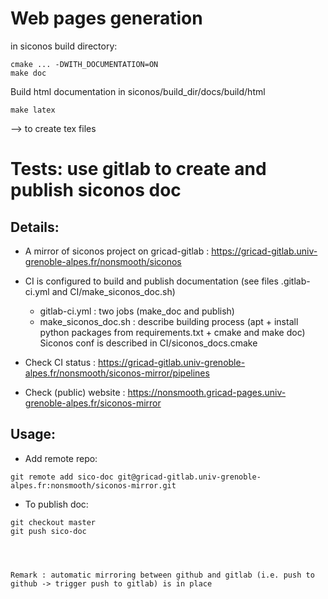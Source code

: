 # Web pages generation 

in siconos build directory:

```
cmake ... -DWITH_DOCUMENTATION=ON
make doc
```

Build html documentation in siconos/build_dir/docs/build/html

```
make latex
```

--> to create tex files


# Tests: use gitlab to create and publish siconos doc

## Details:

* A mirror of siconos project on gricad-gitlab : https://gricad-gitlab.univ-grenoble-alpes.fr/nonsmooth/siconos
* CI is configured to build and publish documentation (see files .gitlab-ci.yml and CI/make_siconos_doc.sh)

	* gitlab-ci.yml : two jobs (make_doc and publish)
	* make_siconos_doc.sh : describe building process (apt + install python packages from requirements.txt + cmake and make doc)
	 Siconos conf is described in CI/siconos_docs.cmake


* Check CI status : https://gricad-gitlab.univ-grenoble-alpes.fr/nonsmooth/siconos-mirror/pipelines
* Check (public) website : https://nonsmooth.gricad-pages.univ-grenoble-alpes.fr/siconos-mirror


## Usage:

* Add remote repo:

```
git remote add sico-doc git@gricad-gitlab.univ-grenoble-alpes.fr:nonsmooth/siconos-mirror.git
```

* To publish doc:

```
git checkout master
git push sico-doc




Remark : automatic mirroring between github and gitlab (i.e. push to github -> trigger push to gitlab) is in place
